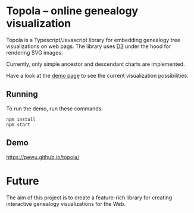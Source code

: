 # Topola – online genealogy visualization

Topola is a Typescript/Javascript library for embedding genealogy tree visualizations on web pags. The library uses [D3](https://d3js.org/) under the hood for rendering SVG images.

Currently, only simple ancestor and descendant charts are implemented.

Have a look at the [demo page](https://pewu.github.io/topola/) to see the current visualization possibilities.

## Running
To run the demo, run these commands:
```
npm install
npm start
```

## Demo

https://pewu.github.io/topola/

# Future

The aim of this project is to create a feature-rich library for creating interactive genealogy visualizations for the Web.
